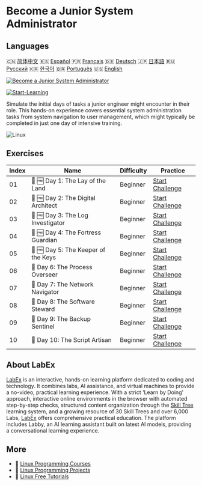 # Become a Junior System Administrator

## Languages

🇨🇳 [简体中文](README_zh.md) 🇪🇸 [Español](README_es.md) 🇫🇷 [Français](README_fr.md) 🇩🇪 [Deutsch](README_de.md) 🇯🇵 [日本語](README_ja.md) 🇷🇺 [Русский](README_ru.md) 🇰🇷 [한국어](README_ko.md) 🇧🇷 [Português](README_pt.md) 🇺🇸 [English](README.md) 

[![Become a Junior System Administrator](https://cover-creator.labex.io/become-a-junior-system-administrator.png)](https://labex.io/courses/become-a-junior-system-administrator)

[![Start-Learning](https://img.shields.io/badge/Start-Learning-whitesmoke?style=for-the-badge)](https://labex.io/courses/become-a-junior-system-administrator)

Simulate the initial days of tasks a junior engineer might encounter in their role. This hands-on experience covers essential system administration tasks from system navigation to user management, which might typically be completed in just one day of intensive training.

![Linux](https://img.shields.io/badge/Linux-whitesmoke?style=for-the-badge&logo=linux)


## Exercises

|   Index | Name                                | Difficulty   | Practice                                                                                                                                                  |
|---------|-------------------------------------|--------------|-----------------------------------------------------------------------------------------------------------------------------------------------------------|
|      01 | 🎯 🆓 Day 1: The Lay of the Land    | Beginner     | <a target='_blank' href='https://labex.io/labs/linux-day-1-the-lay-of-the-land-596200?course=become-a-junior-system-administrator'>Start Challenge</a>    |
|      02 | 🎯 🆓 Day 2: The Digital Architect  | Beginner     | <a target='_blank' href='https://labex.io/labs/linux-day-2-the-digital-architect-596201?course=become-a-junior-system-administrator'>Start Challenge</a>  |
|      03 | 🎯 🆓 Day 3: The Log Investigator   | Beginner     | <a target='_blank' href='https://labex.io/labs/linux-day-3-the-log-investigator-596202?course=become-a-junior-system-administrator'>Start Challenge</a>   |
|      04 | 🎯 🆓 Day 4: The Fortress Guardian  | Beginner     | <a target='_blank' href='https://labex.io/labs/linux-day-4-the-fortress-guardian-596203?course=become-a-junior-system-administrator'>Start Challenge</a>  |
|      05 | 🎯 🆓 Day 5: The Keeper of the Keys | Beginner     | <a target='_blank' href='https://labex.io/labs/linux-day-5-the-keeper-of-the-keys-596204?course=become-a-junior-system-administrator'>Start Challenge</a> |
|      06 | 🎯  Day 6: The Process Overseer     | Beginner     | <a target='_blank' href='https://labex.io/labs/linux-day-6-the-process-overseer-596618?course=become-a-junior-system-administrator'>Start Challenge</a>   |
|      07 | 🎯  Day 7: The Network Navigator    | Beginner     | <a target='_blank' href='https://labex.io/labs/linux-day-7-the-network-navigator-596619?course=become-a-junior-system-administrator'>Start Challenge</a>  |
|      08 | 🎯  Day 8: The Software Steward     | Beginner     | <a target='_blank' href='https://labex.io/labs/linux-day-8-the-software-steward-596620?course=become-a-junior-system-administrator'>Start Challenge</a>   |
|      09 | 🎯  Day 9: The Backup Sentinel      | Beginner     | <a target='_blank' href='https://labex.io/labs/linux-day-9-the-backup-sentinel-596621?course=become-a-junior-system-administrator'>Start Challenge</a>    |
|      10 | 🎯  Day 10: The Script Artisan      | Beginner     | <a target='_blank' href='https://labex.io/labs/linux-day-10-the-script-artisan-596613?course=become-a-junior-system-administrator'>Start Challenge</a>    |

## About LabEx

[LabEx](https://labex.io) is an interactive, hands-on learning platform dedicated to coding and technology. It combines labs, AI assistance, and virtual machines to provide a no-video, practical learning experience. With a strict 'Learn by Doing' approach, interactive online environments in the browser with automated step-by-step checks, structured content organization through the [Skill Tree](https://labex.io/learn) learning system, and a growing resource of 30 Skill Trees and over 6,000 Labs, [LabEx](https://labex.io) offers comprehensive practical education. The platform includes Labby, an AI learning assistant built on latest AI models, providing a conversational learning experience.

## More

- 🔗 [Linux Programming Courses](https://github.com/labex-labs/awesome-programming-courses)
- 🔗 [Linux Programming Projects](https://github.com/labex-labs/awesome-programming-projects)
- 🔗 [Linux Free Tutorials](https://github.com/labex-labs/linux-free-tutorials)

